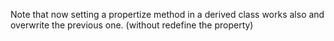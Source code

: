 
<!---
FrozenIsBool True
-->

Note that now setting a propertize method in a derived class works also and overwrite the previous one. (without redefine the property)
